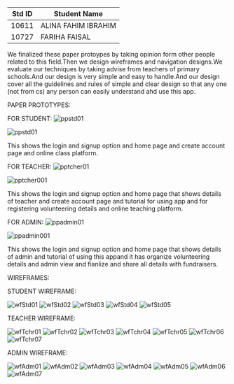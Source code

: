 |Std ID|Student Name|
|:-----:|---------------------|
|10611|ALINA FAHIM IBRAHIM|
|10727|FARIHA FAISAL|


We finalized these paper protoypes by taking opinion form other people related to this field.Then we design wireframes and navigation designs.We evaluate our techniques by taking advise from teachers of primary schools.And our design is very simple and easy to handle.And our design cover all the guidelines and rules of simple and clear design so that any one (not from cs) any person can easily understand ahd use this app.


PAPER PROTOTYPES:

FOR STUDENT:
![ppstd01](https://user-images.githubusercontent.com/92322865/148089124-f4c6871d-1b10-4ab4-bdd6-77cb6a0b7cb2.jpeg)

![ppstd01](https://user-images.githubusercontent.com/92322865/148089152-9a05ce53-9b7f-4c9f-92ce-4a8d7c7911db.jpeg)

This shows the login and signup option and home page and create account page and online class platform.

FOR TEACHER:
![pptcher01](https://user-images.githubusercontent.com/92322865/148089246-475ea86e-aaf8-4d11-804d-e6c7b7b5abc1.jpeg)

![pptcher001](https://user-images.githubusercontent.com/92322865/148089257-e04bdae6-b3c6-48b1-a892-734d38eceb9e.jpeg)

This shows the login and signup option and home page that shows details of teacher and create account page and tutorial for using app and for registering volunteering details and online teaching platform.

FOR ADMIN:
![ppadmin01](https://user-images.githubusercontent.com/92322865/148089277-f7369100-88d1-4594-8d87-1936dc43551a.jpeg)

![ppadmin001](https://user-images.githubusercontent.com/92322865/148089283-c3c99317-9420-486c-8f85-40227417f12d.jpeg)

This shows the login and signup option and home page that shows details of admin and tutorial of using this appand it has organize volunteering details and admin view and fianlize and share all details with fundraisers.



WIREFRAMES:

STUDENT WIREFRAME:

![wfStd01](https://user-images.githubusercontent.com/92322865/148096758-b705c1cf-bcd4-45f8-8800-6dfd04ccb3b8.png)
![wfStd02](https://user-images.githubusercontent.com/92322865/148096784-6f45c64d-5e2b-41de-a958-a6da8eeed130.png)
![wfStd03](https://user-images.githubusercontent.com/92322865/148096790-660f0f67-e856-4bec-b7c5-1c41fb761975.png)
![wfStd04](https://user-images.githubusercontent.com/92322865/148096798-4cb815cc-0013-41c7-b150-52be182374f0.png)
![wfStd05](https://user-images.githubusercontent.com/92322865/148096804-caa2218b-58f5-4f73-9d74-fbeced58b26c.png)

TEACHER WIREFRAME:

![wfTchr01](https://user-images.githubusercontent.com/92322865/148096813-f90723ef-40af-47ef-b732-5f84561ebebb.png)
![wfTchr02](https://user-images.githubusercontent.com/92322865/148096824-a04c8441-541a-42cf-a94b-daa0affaef4f.png)
![wfTchr03](https://user-images.githubusercontent.com/92322865/148096834-31797e49-1d73-4289-a3bc-c7f70132834b.png)
![wfTchr04](https://user-images.githubusercontent.com/92322865/148096841-1d7e4c42-d76c-4eb8-92dd-26a0033377ef.png)
![wfTchr05](https://user-images.githubusercontent.com/92322865/148096851-4818f67f-feea-440f-9e89-1d8023fe767e.png)
![wfTchr06](https://user-images.githubusercontent.com/92322865/148096861-028c1d7f-a949-438a-89d2-2677eaebccf4.png)
![wfTchr07](https://user-images.githubusercontent.com/92322865/148096863-84f54015-4876-413e-bc8a-c2de5c320a9a.png)

ADMIN WIREFRAME:

![wfAdm01](https://user-images.githubusercontent.com/92322865/148096885-77783fe9-5fce-408d-8747-4afa6d87ae6b.png)
![wfAdm02](https://user-images.githubusercontent.com/92322865/148096890-d6bcdbfe-9b53-4f00-b644-f0959a6a3d90.png)
![wfAdm03](https://user-images.githubusercontent.com/92322865/148096895-02a26f76-16a9-4749-8fec-f3acaddaf235.png)
![wfAdm04](https://user-images.githubusercontent.com/92322865/148096908-0b761ce4-5f98-47e7-aae9-c31f30a954c2.png)
![wfAdm05](https://user-images.githubusercontent.com/92322865/148096919-d7451768-baac-40d2-b06a-b57ffe321c71.png)
![wfAdm06](https://user-images.githubusercontent.com/92322865/148096921-b000f50b-84be-4fcf-8f3d-f5a7d11e3596.png)
![wfAdm07](https://user-images.githubusercontent.com/92322865/148096930-92e2f0f3-61a1-4762-a42a-01c55412d7ac.png)


